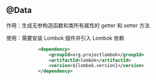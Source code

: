 ## @Data

作用：生成无参构造函数和类所有属性的 getter 和 setter 方法

使用：需要安装 Lombok 插件并引入 Lombok 依赖
```xml
            <dependency>
                <groupId>org.projectlombok</groupId>
                <artifactId>lombok</artifactId>
                <version>${lombok.version}</version>
            </dependency>
```